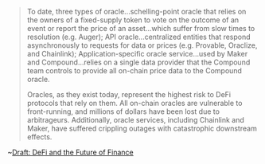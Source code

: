 ---
---

> To date, three types of oracle...schelling-point oracle that relies on the owners of a fixed-supply token to vote on the outcome of an event or report the price of an asset...which suffer from slow times to resolution (e.g. Auger); API oracle...centralized entities that respond asynchronously to requests for data or prices (e.g. Provable, Oraclize, and Chainlink); Application-specific oracle service...used by Maker and Compound...relies on a single data provider that the Compound team controls to provide all on-chain price data to the Compound oracle.
>
> Oracles, as they exist today, represent the highest risk to DeFi protocols that rely on them. All on-chain oracles are vulnerable to front-running, and millions of dollars have been lost due to arbitrageurs. Additionally, oracle services, including Chainlink and Maker, have suffered crippling outages with catastrophic downstream effects.

~[Draft: DeFi and the Future of Finance](https://docs.google.com/document/d/1RvlA-J_D-p-mwrcaHaZrbleguUhPlio2kX2eWAqr5oc/edit#)
